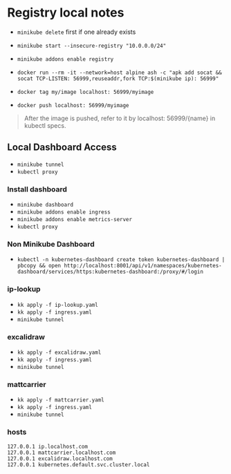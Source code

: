 # Registry local notes

- `minikube delete` first if one already exists
- `minikube start --insecure-registry "10.0.0.0/24"`

- `minikube addons enable registry`
- `docker run --rm -it --network=host alpine ash -c "apk add socat && socat TCP-LISTEN: 56999,reuseaddr,fork TCP:$(minikube ip): 56999"`
- `docker tag my/image localhost: 56999/myimage`
- `docker push localhost: 56999/myimage`

> After the image is pushed, refer to it by localhost: 56999/{name} in kubectl specs.

## Local Dashboard Access

- `minikube tunnel`
- `kubectl proxy`

### Install dashboard

- `minikube dashboard`
- `minikube addons enable ingress`
- `minikube addons enable metrics-server`
- `kubectl proxy`

### Non Minikube Dashboard

- `kubectl -n kubernetes-dashboard create token kubernetes-dashboard | pbcopy && open http://localhost:8001/api/v1/namespaces/kubernetes-dashboard/services/https:kubernetes-dashboard:/proxy/#/login`

### ip-lookup

- `kk apply -f ip-lookup.yaml`
- `kk apply -f ingress.yaml`
- `minikube tunnel`

### excalidraw

- `kk apply -f excalidraw.yaml`
- `kk apply -f ingress.yaml`
- `minikube tunnel`

### mattcarrier

- `kk apply -f mattcarrier.yaml`
- `kk apply -f ingress.yaml`
- `minikube tunnel`

### hosts

```
127.0.0.1 ip.localhost.com 
127.0.0.1 mattcarrier.localhost.com
127.0.0.1 excalidraw.localhost.com 
127.0.0.1 kubernetes.default.svc.cluster.local
```